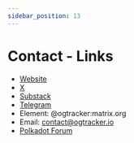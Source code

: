 ```yaml
---
sidebar_position: 13
---
```


# Contact - Links 

- [Website](https://ogtracker.io/) 
- [X](https://x.com/og_tracker)
- [Substack](https://substack.com/@ogtracker)
- [Telegram](https://t.me/ogtracker)
- Element: @ogtracker:matrix.org
- Email: contact@ogtracker.io 
- [Polkadot Forum](https://forum.polkadot.network/u/og_tracker/summary)

